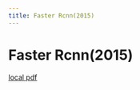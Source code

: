 ```yaml
---
title: Faster Rcnn(2015)
---
```


# Faster Rcnn(2015)

[local pdf](../../../pdfs/2015-faster-rcnn.pdf)
